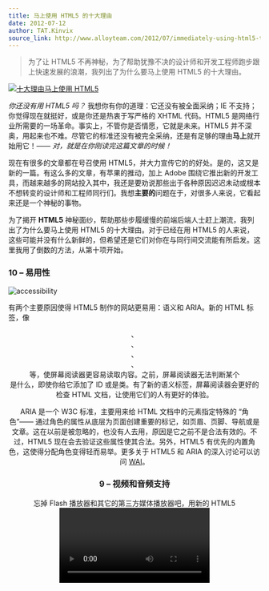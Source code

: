 ```yaml
---
title: 马上使用 HTML5 的十大理由
date: 2012-07-12
author: TAT.Kinvix
source_link: http://www.alloyteam.com/2012/07/immediately-using-html5-ten-reasons/
---
```


<!-- {% raw %} - for jekyll -->

> 为了让 HTML5 不再神秘，为了帮助犹豫不决的设计师和开发工程师跑步跟上快速发展的浪潮，我列出了为什么要马上使用 HTML5 的十大理由。

[![十大理由马上使用 HTML5](http://www.alloyteam.com/wp-content/uploads/auto_save_image/2012/07/141702TYg.jpg "十大理由马上使用 HTML5")](http://www.alloyteam.com/wp-content/uploads/auto_save_image/2012/07/141702TYg.jpg)

_你还没有用 HTML5 吗？_ 我想你有你的道理：它还没有被全面采纳；IE 不支持；你觉得现在就挺好，或是你还是热衷于写严格的 XHTML 代码。HTML5 是网络行业所需要的一场革命。事实上，不管你是否情愿，它就是未来。HTML5 并不深奥，用起来也不难。尽管它的标准还没有被完全采纳，还是有足够的理由**马上**就开始用它！_—— 对，就是在你刚读完这篇文章的时候！_

现在有很多的文章都在号召使用 HTML5，并大力宣传它的的好处。是的，这又是新的一篇。有这么多的文章，有苹果的推动，加上 Adobe 围绕它推出新的开发工具，而越来越多的网站投入其中，我还是要劝说那些出于各种原因迟迟未动或根本不想转变的设计师和工程师同行们。我想**主要的**问题在于，对很多人来说，它看起来还是一个神秘的事物。

为了揭开 **HTML5** 神秘面纱，帮助那些步履缓慢的前端后端人士赶上潮流，我列出了为什么要马上使用 HTML5 的十大理由。对于已经在用 HTML5 的人来说，这些可能并没有什么新鲜的，但希望还是它们对你在与同行间交流能有所启发。这里我用了倒数的方法，从第十项开始。

### 10 – 易用性

![accessibility](http://www.alloyteam.com/wp-content/uploads/auto_save_image/2012/07/1417029ia.jpg "accessibility")

有两个主要原因使得 HTML5 制作的网站更易用：语义和 ARIA。新的 HTML 标签，像 <header>、<footer>、<nav>、<section>、<aside> 等，使屏幕阅读器更容易读取内容。之前，屏幕阅读器无法判断某个 <div> 是什么，即使你给它添加了 ID 或是类。有了新的语义标签，屏幕阅读器会更好的检查 HTML 文档，让使用它们的人有更好的体验。

ARIA 是一个 W3C 标准，主要用来给 HTML 文档中的元素指定特殊的 “角色”—— 通过角色的属性从底层为页面创建重要的标记，如页眉、页脚、导航或是文章。这在以前是被忽略的，也没有人去用，原因是它之前不是合法有效的。不过，HTML5 现在会去验证这些属性使其合法。另外，HTML5 有优先的内置角色，这使得分配角色变得轻而易举。更多关于 HTML5 和 ARIA 的深入讨论可以访问 [WAI](http://www.w3.org/WAI/intro/aria "http&#x3A;//www.w3.org/WAI/intro/aria")。

### 9 – 视频和音频支持

忘掉 Flash 播放器和其它的第三方媒体播放器吧，用新的 HTML5 <video> 和 <audio> 标签让你的视频和音频更容易播放。以前想要让你的媒体正确播放就如恶梦一般。你需要用 <embed> 和 <object> 标签，还得设置一大堆的参数，才能让内容可见并正常工作。你的媒体标签会变成一大堆混乱又让人困惑的代码。HTML5 的音视频标签基本上就像对待图像一样：<video src=”url”/>。可是像高度、宽度、自动播放这些参数怎么办？不心担心，就像定义其它 HTML 元素那样就行了：<video src=”url” width=”640px” height=”380px” autoplay/>。

就是这么出奇的简单。不过，因为旧的老爷级浏览器不喜欢我们的 HTML5 朋友，你还需要添上一些代码来让他们正常工作 —— 这也比 <object> 和 <embed> 标签来得简单：

<table border="0" cellspacing="0" cellpadding="0"><tbody><tr><td><div>1</div><div>2</div><div>3</div><div>4</div><div>5</div></td><td><div><div><code>&lt;</code><code>video</code> <code>poster</code><code>=</code><code>"myvideo.jpg"</code> <code>controls&gt;</code></div><div><code>&nbsp;</code><code>&lt;</code><code>source</code> <code>src</code><code>=</code><code>"myvideo.m4v"</code> <code>type</code><code>=</code><code>"video/mp4"</code> <code>/&gt;</code></div><div><code>&nbsp;</code><code>&lt;</code><code>source</code> <code>src</code><code>=</code><code>"myvideo.ogg"</code> <code>type</code><code>=</code><code>"video/ogg"</code> <code>/&gt;</code></div><div><code>&nbsp;</code><code>&lt;</code><code>embed</code> <code>src</code><code>=</code><code>"/to/my/video/player"</code><code>&gt;&lt;/</code><code>embed</code><code>&gt;</code></div><div><code>&lt;/</code><code>video</code><code>&gt;</code></div></div></td></tr></tbody></table>

参考资料：

-   [HTML5 Audio and Video: What you Must Know](http://net.tutsplus.com/tutorials/html-css-techniques/html5-audio-and-video-what-you-must-know/ "http&#x3A;//net.tutsplus.com/tutorials/html-css-techniques/html5-audio-and-video-what-you-must-know/")
-   [Audio and Video processing in HTML5](http://blog.gingertech.net/wp-content/uploads/2011/01/LCA_MM_AVProc2011/#slide1 "http&#x3A;//blog.gingertech.net/wp-content/uploads/2011/01/LCA_MM_AVProc2011/#slide1")
-   [How to Make Your Own Video Player On HTML5 Video](http://www.splashnology.com/article/how-to-make-your-own-video-player-on-html5-video/2654/?utm_source=html5weekly&utm_medium=email "http&#x3A;//www.splashnology.com/article/how-to-make-your-own-video-player-on-html5-video/2654/?utm_source=html5weekly&utm_medium=email")
-   [Using HTML5 Video and Audio in Modern Browsers](http://www.sitepoint.com/using-html5-video-and-audio-in-modern-browsers/ "http&#x3A;//www.sitepoint.com/using-html5-video-and-audio-in-modern-browsers/")
-   [Browserscene: Creating a 3D sound visualiser with WebGL and HTML5 audio](http://rawkes.com/blog/2011/08/06/browserscene-creating-a-3d-sound-visualiser-with-webgl-and-html5-audio?utm_source=html5weekly&utm_medium=email "http&#x3A;//rawkes.com/blog/2011/08/06/browserscene-creating-a-3d-sound-visualiser-with-webgl-and-html5-audio?utm_source=html5weekly&utm_medium=email")

### 8 – Doctype 文档类型

![html5 doctype](http://www.alloyteam.com/wp-content/uploads/auto_save_image/2012/07/1417035vZ.jpg "html5 doctype")

<table border="0" cellspacing="0" cellpadding="0"><tbody><tr><td><div>1</div></td><td><div><div><code>&lt;!DOCTYPE html&gt;</code></div></div></td></tr></tbody></table>

没错，doctype，就这么多了。够简单吧？不需要拷贝粘贴一串看不明白的长代码，也不需要在 head 里加带各种标签属性。只要简单输入就好了。更重要的是，除了简单之外，它可以在各种浏览器下工作，即使是人人都拿它没有办法的 IE6。

### 7 – 更简洁的代码

如果你钟情于书写简单、优雅、易读的代码，那 HTML5 最适合不过。HTML5 可以让你写出简洁的，描述性的代码；带有语义的代码让你轻易地将内容与样式分开。看看下面这段简单的，带导航的 header 代码：

<table border="0" cellspacing="0" cellpadding="0"><tbody><tr><td><div>1</div><div>2</div><div>3</div><div>4</div><div>5</div><div>6</div><div>7</div><div>8</div><div>9</div><div>10</div></td><td><div><div><code>&lt;</code><code>div</code> <code>id</code><code>=</code><code>"header"</code><code>&gt;</code></div><div><code>&nbsp;</code><code>&lt;</code><code>h1</code><code>&gt;Header Text&lt;/</code><code>h1</code><code>&gt;</code></div><div><code>&nbsp;</code><code>&lt;</code><code>div</code> <code>id</code><code>=</code><code>"nav"</code><code>&gt;</code></div><div><code>&nbsp;&nbsp;</code><code>&lt;</code><code>ul</code><code>&gt;</code></div><div><code>&nbsp;&nbsp;&nbsp;</code><code>&lt;</code><code>li</code><code>&gt;&lt;</code><code>a</code> <code>href</code><code>=</code><code>"#"</code><code>&gt;Link&lt;/</code><code>a</code><code>&gt;&lt;/</code><code>li</code><code>&gt;</code></div><div><code>&nbsp;&nbsp;&nbsp;</code><code>&lt;</code><code>li</code><code>&gt;&lt;</code><code>a</code> <code>href</code><code>=</code><code>"#"</code><code>&gt;Link&lt;/</code><code>a</code><code>&gt;&lt;/</code><code>li</code><code>&gt;</code></div><div><code>&nbsp;&nbsp;&nbsp;</code><code>&lt;</code><code>li</code><code>&gt;&lt;</code><code>a</code> <code>href</code><code>=</code><code>"#"</code><code>&gt;Link&lt;/</code><code>a</code><code>&gt;&lt;/</code><code>li</code><code>&gt;</code></div><div><code>&nbsp;&nbsp;</code><code>&lt;/</code><code>ul</code><code>&gt;</code></div><div><code>&nbsp;</code><code>&lt;/</code><code>div</code><code>&gt;</code></div><div><code>&lt;/</code><code>div</code><code>&gt;</code></div></div></td></tr></tbody></table>

够简洁了吗？用 HTML5，还能更加简化，并有更明晰的含义：

<table border="0" cellspacing="0" cellpadding="0"><tbody><tr><td><div>1</div><div>2</div><div>3</div><div>4</div><div>5</div><div>6</div><div>7</div><div>8</div><div>9</div><div>10</div></td><td><div><div><code>&lt;</code><code>header</code><code>&gt;</code></div><div><code>&nbsp;</code><code>&lt;</code><code>h1</code><code>&gt;Header Text&lt;/</code><code>h1</code><code>&gt;</code></div><div><code>&nbsp;</code><code>&lt;</code><code>nav</code><code>&gt;</code></div><div><code>&nbsp;&nbsp;</code><code>&lt;</code><code>ul</code><code>&gt;</code></div><div><code>&nbsp;&nbsp;&nbsp;</code><code>&lt;</code><code>li</code><code>&gt;&lt;</code><code>a</code> <code>href</code><code>=</code><code>"#"</code><code>&gt;Link&lt;/</code><code>a</code><code>&gt;&lt;/</code><code>li</code><code>&gt;</code></div><div><code>&nbsp;&nbsp;&nbsp;</code><code>&lt;</code><code>li</code><code>&gt;&lt;</code><code>a</code> <code>href</code><code>=</code><code>"#"</code><code>&gt;Link&lt;/</code><code>a</code><code>&gt;&lt;/</code><code>li</code><code>&gt;</code></div><div><code>&nbsp;&nbsp;&nbsp;</code><code>&lt;</code><code>li</code><code>&gt;&lt;</code><code>a</code> <code>href</code><code>=</code><code>"#"</code><code>&gt;Link&lt;/</code><code>a</code><code>&gt;&lt;/</code><code>li</code><code>&gt;</code></div><div><code>&nbsp;&nbsp;</code><code>&lt;/</code><code>ul</code><code>&gt;</code></div><div><code>&nbsp;</code><code>&lt;/</code><code>nav</code><code>&gt;</code></div><div><code>&lt;/</code><code>header</code><code>&gt;</code></div></div></td></tr></tbody></table>

使用 HTML5，你可以用语义来描述你的内容，从而治好你的 div 和 class 强迫症。以前你得为所有的内容逐一定义 div，然后加上描述内容的 id 或者类。现在采用 <section>、<article>、<header>、<footer>、<aside> 和 <nav> 等 HTML5 标签，你可以让代码更干净，而且让 CSS 更有条理。

参考资料：

-   [HTML5 Boilerplate](http://html5boilerplate.com/ "http&#x3A;//html5boilerplate.com/")

### 6 – 更聪明的存储

![storage](http://www.alloyteam.com/wp-content/uploads/auto_save_image/2012/07/141703ZFu.jpg "storage")

HTML5 最酷的一件事是新的本地存储功能。它有点像传统的 cookie 技术和客户端数据库的跨界组合。它比 cookie 的好处是允许跨多个窗口进行存储，它有更好的安全性和性能表现，数据在浏览器关闭之后仍能保留。因为它本质上是客户端的数据库，你不用担心 cookie 被用户删除。它已经被主流的浏览器采纳。

本地存储在很多方面来看都非常棒，不过这还只是 HTML5 提供的众多工具之一。这些工具有可能让你不用第三方插件就开发网页 app 应用。能够将数据保存在用户的浏览器让你能轻易实现这些 app 功能：保存用户信息、缓存数据、加载用户之前的应用状态等。

更多资源：

-   [Storing Data the Simple HTML5 Way (and a few tricks you might not have known)](http://html5doctor.com/storing-data-the-simple-html5-way-and-a-few-tricks-you-might-not-have-known/?utm_source=html5weekly&utm_medium=email "http&#x3A;//html5doctor.com/storing-data-the-simple-html5-way-and-a-few-tricks-you-might-not-have-known/?utm_source=html5weekly&utm_medium=email")
-   [Quick Tip: Learning About HTML5 Local Storage](http://net.tutsplus.com/tutorials/html-css-techniques/quick-tip-learning-about-html5-local-storage/ "http&#x3A;//net.tutsplus.com/tutorials/html-css-techniques/quick-tip-learning-about-html5-local-storage/")
-   [HTML5 Local Storage](http://www.kirupa.com/html5/html5_local_storage.htm "http&#x3A;//www.kirupa.com/html5/html5_local_storage.htm")
-   [5 Obscure Facts About HTML5 LocalStorage](http://htmlui.com/blog/2011-08-23-5-obscure-facts-about-html5-localstorage.html "http&#x3A;//htmlui.com/blog/2011-08-23-5-obscure-facts-about-html5-localstorage.html")

### 5 – 更好的交互性

我们都希望有更好的互动，我们都喜欢有更多动态效果的交互网站，可以响应用户的操作，允许用户欣赏并网站内容交互，而不是仅仅是看看而已。通过 HTML5 的绘图标签 <canvas>，你可以实现大多数的交互操作和动态效果。

除了 <canvas>，HTML5 还有很多强大的 API，使你能实现更好的用户体验，开发出更具动感，活力十足的应用。下面是部分原生 API 的列表：

-   拖放 (DnD)
-   离线存储数据库
-   浏览历史管理
-   文档编辑
-   定时媒体回放

关于这些 API 的更多信息以及 HTML5 的原生交互特性可以访问 [HTML5Doctor](http://html5doctor.com/ "html5doctor.com")。

参考资料：

-   [Hakim’s experiments](http://hakim.se/experiments "http&#x3A;//hakim.se/experiments")
-   [Ricardo’s works](http://mrdoob.com/ "http&#x3A;//mrdoob.com/")
-   [HTML5 Canvas and Audio Experiment](http://9elements.com/io/projects/html5/canvas/ "http&#x3A;//9elements.com/io/projects/html5/canvas/")
-   [Ball Pool](http://mrdoob.com/projects/chromeexperiments/ball_pool/ "http&#x3A;//mrdoob.com/projects/chromeexperiments/ball_pool/")
-   [HTML5 Video Destruction](http://craftymind.com/factory/html5video/CanvasVideo.html "http&#x3A;//craftymind.com/factory/html5video/CanvasVideo.html")
-   [Social Weather Mapping](http://smalltalkapp.com/#all "http&#x3A;//smalltalkapp.com/#all")

### 4 – 游戏开发

是的。你可以采用 HTML5 的 <canvas> 标签来开发游戏。HTML5 提供了强大的、对移动友好的方式用来开发有趣的交互游戏。如果你以前开发过 Flash 游戏，你也会乐于做 HTML5 游戏。

参考资料：

-   [How to Build Asteroids with the Impact HTML5 Game Engine](http://msdn.microsoft.com/en-us/scriptjunkie/gg189187?utm_source=html5weekly&utm_medium=email "http&#x3A;//msdn.microsoft.com/en-us/scriptjunkie/gg189187?utm_source=html5weekly&utm_medium=email")
-   [Developing Multiplayer HTML5 Games with Node.js](http://smus.com/multiplayer-html5-games-with-node?utm_source=html5weekly&utm_medium=email "http&#x3A;//smus.com/multiplayer-html5-games-with-node?utm_source=html5weekly&utm_medium=email")
-   [How to write a BrikBloc game with HTML5 SVG and Canvas](http://css.dzone.com/articles/how-write-brikbloc-game-html5?utm_source=html5weekly&utm_medium=email "http&#x3A;//css.dzone.com/articles/how-write-brikbloc-game-html5?utm_source=html5weekly&utm_medium=email")
-   [How to make a simple HTML5 Canvas game](http://www.lostdecadegames.com/how-to-make-a-simple-html5-canvas-game/?utm_source=html5weekly&utm_medium=email "http&#x3A;//www.lostdecadegames.com/how-to-make-a-simple-html5-canvas-game/?utm_source=html5weekly&utm_medium=email")
-   [Html5 Games](http://html5-games.org/ "http&#x3A;//html5-games.org/")
-   [LimeJS, an HTML5 game framework](http://www.limejs.com/ "http&#x3A;//www.limejs.com/")

### 3 – 老式浏览器 / 跨浏览器支持

![browsers](http://www.alloyteam.com/wp-content/uploads/auto_save_image/2012/07/141704mFX.jpg "browsers")

流行的现代浏览器（Chrome、Firefox、Safari、IE9 和 Opera）都支持 HTML5，而且 HTML5 doctype 可用于所有的浏览器，甚至包括老掉渣的 IE6。不过，老的浏览器可以识别 HTML5 doctype，并不意味着他们能够处理所有新的 HTML5 标签和特性。幸运的是，HTML5 会让问题简单化，具备友好的跨浏览器性能。针对不支持新标签的老式 IE 浏览器，我们只要简单添加 Javascript shiv 代码，就可以让它们使用新的元素：

<table border="0" cellspacing="0" cellpadding="0"><tbody><tr><td><div>1</div><div>2</div><div>3</div></td><td><div><div><code>&lt;!--[</code><code>if</code> <code>lt IE 9]&gt;</code></div><div><code>&nbsp;</code><code>&lt;script src=</code><code>"http://html5shiv.googlecode.com/svn/trunk/html5.js"</code><code>&gt;&lt;/script&gt;</code></div><div><code>&lt;![endif]--&gt;</code></div></div></td></tr></tbody></table>

参考资料：

-   [HTML5 & CSS3 READINESS](http://html5readiness.com/ "http&#x3A;//html5readiness.com/")
-   [When can I use](http://caniuse.com/ "http&#x3A;//caniuse.com/")
-   [HTML5 Cross Browser Polyfills](https://github.com/Modernizr/Modernizr/wiki/HTML5-Cross-Browser-Polyfills "https&#x3A;//github.com/Modernizr/Modernizr/wiki/HTML5-Cross-Browser-Polyfills")
-   [Modernizr](http://www.modernizr.com/ "http&#x3A;//www.modernizr.com/")

### 2 – 移动，移动，还是移动！

移动技术变得越来越流行了！我知道，这是一个疯狂的假设，你们也许都在想 —— 移动会引领时尚。移动设备正在占领世界。移动设备的数量在一路攀升，这意味着越来越多的用户会使用他们的移动浏览器来访问你的网站或是应用。HTML5 是完备的移动网站和应用的开发工具。随着 Adobe 宣布移动版 Flash 的死亡，你现在完全可以依赖 HTML5 来做移动应用的开发。

移动浏览器已经完全采纳了 HTML5，所以开发移动项目就像给这些小尺寸的屏幕设计和构建显示内容一样简单 —— 这也促进了响应式设计的流行。这里还有一些很不错的 meta 标签可以用来做移动优化：

-   Viewport：允许你定义视口的宽度和缩放比例
-   全屏浏览：IOS 特定的数值，允许苹果设置按全屏模式显示
-   首页图标：类似桌面应用的 favicon，这些图标用于在 IOS 和安卓移动设备的首页上添加收藏

有关如何通过 HTML5 使你的网站 “移动化”，可以参考： [“Mobifying” Your HTML5 Site](http://www.html5rocks.com/en/mobile/mobifying.html "http&#x3A;//www.html5rocks.com/en/mobile/mobifying.html").

参考资料：

-   [Mobile HTML5](http://mobilehtml5.org/ "http&#x3A;//mobilehtml5.org/")
-   [Mobile Boilerplate](http://html5boilerplate.com/mobile "http&#x3A;//html5boilerplate.com/mobile")
-   [HTML5 Mobile Web Applications](http://teamtreehouse.com/library/projects/html5-mobile-web-applications "http&#x3A;//teamtreehouse.com/library/projects/html5-mobile-web-applications")

### 1 – 大势所趋，未来所向！

你应该今天就开始使用 HTML5 的首要原因是：它就是未来，千万不要掉队。HTML5 不会随意发展。随着越来越多的元素被采纳，越来越多的公司开始基于 HTML5 进行开发。HTML5 本质上还是 HTML，它并不可怕，你也不需要从头学习 —— 如果你正在用 XHTML strict 开发，你实际上已经是在用 HTML5 了，那何不享用它全面的功能？

你完全没有任何借口不用 HTML5。事实上，我倾向于使用 HTML5 的真正原因只是用它可以写更简洁的代码，所有其它的好处和有趣的功能我都还没有去试。不过，重要的是，你可以不用改变你的设计方式，马上就能开始。所以，开始用吧，不管你只是想让代码简单而更加语义化，或者是你准备开发一款会征服世界的移动游戏，谁知道呢？

### 重要的 HTML5 资源

[http://html5doctor.com](http://html5doctor.com/ "http&#x3A;//html5doctor.com")

[http://html5rocks.com](http://html5rocks.com/ "http&#x3A;//html5rocks.com")

[http://html5weekly.com/](http://html5weekly.com/ "http&#x3A;//html5weekly.com/")

[http://www.remysharp.com](http://www.remysharp.com/ "http&#x3A;//www.remysharp.com")

[http://www.script-tutorials.com](http://www.script-tutorials.com/ "http&#x3A;//www.script-tutorials.com")

本文由 [5 迷 3 道](http://5m3d.com/ "5 迷 3 道 | 有关 HTML5 和 CSS3 的真材实料")翻译自：[TOP 10 REASONS TO USE HTML5 RIGHT NOW](http://tympanus.net/codrops/2011/11/24/top-10-reasons-to-use-html5-right-now/ "TOP 10 REASONS TO USE HTML5 RIGHT NOW")。


<!-- {% endraw %} - for jekyll -->